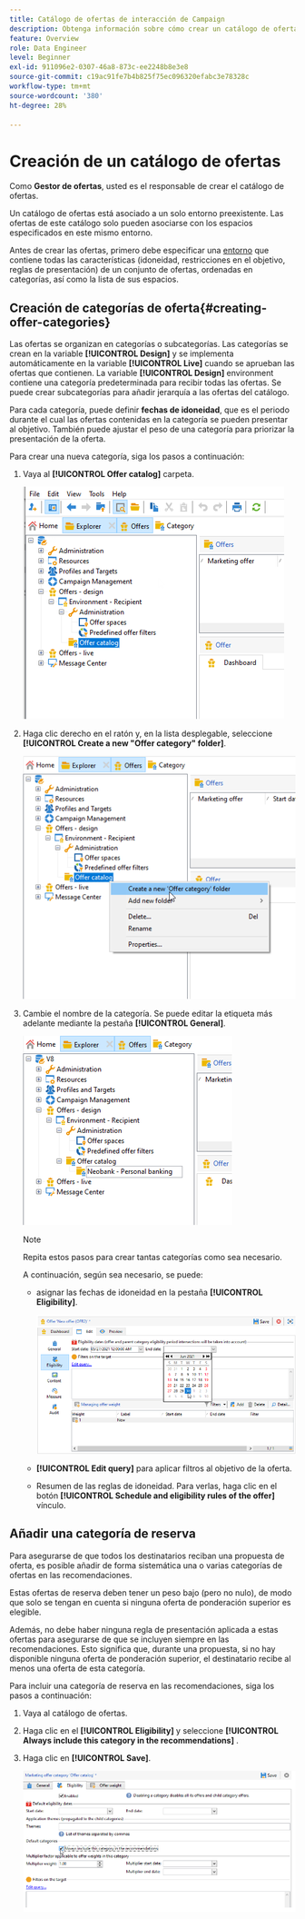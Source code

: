 ```yaml
---
title: Catálogo de ofertas de interacción de Campaign
description: Obtenga información sobre cómo crear un catálogo de ofertas
feature: Overview
role: Data Engineer
level: Beginner
exl-id: 911096e2-0307-46a8-873c-ee2248b8e3e8
source-git-commit: c19ac91fe7b4b825f75ec096320efabc3e78328c
workflow-type: tm+mt
source-wordcount: '380'
ht-degree: 28%

---
```


# Creación de un catálogo de ofertas

Como **Gestor de ofertas**, usted es el responsable de crear el catálogo de ofertas.

Un catálogo de ofertas está asociado a un solo entorno preexistente. Las ofertas de este catálogo solo pueden asociarse con los espacios especificados en este mismo entorno.

Antes de crear las ofertas, primero debe especificar una [entorno](interaction-env.md) que contiene todas las características (idoneidad, restricciones en el objetivo, reglas de presentación) de un conjunto de ofertas, ordenadas en categorías, así como la lista de sus espacios.

## Creación de categorías de oferta{#creating-offer-categories}

Las ofertas se organizan en categorías o subcategorías. Las categorías se crean en la variable **[!UICONTROL Design]** y se implementa automáticamente en la variable **[!UICONTROL Live]** cuando se aprueban las ofertas que contienen. La variable **[!UICONTROL Design]** environment contiene una categoría predeterminada para recibir todas las ofertas. Se puede crear subcategorías para añadir jerarquía a las ofertas del catálogo.

Para cada categoría, puede definir **fechas de idoneidad**, que es el periodo durante el cual las ofertas contenidas en la categoría se pueden presentar al objetivo. También puede ajustar el peso de una categoría para priorizar la presentación de la oferta.

Para crear una nueva categoría, siga los pasos a continuación:

1. Vaya al **[!UICONTROL Offer catalog]** carpeta.

   ![](assets/offer_cat_create_001.png)

1. Haga clic derecho en el ratón y, en la lista desplegable, seleccione **[!UICONTROL Create a new "Offer category" folder]**.

   ![](assets/offer_cat_create_002.png)

1. Cambie el nombre de la categoría. Se puede editar la etiqueta más adelante mediante la pestaña **[!UICONTROL General]**.

   ![](assets/offer_cat_create_003.png)

   >[!NOTE]
   >
   >Repita estos pasos para crear tantas categorías como sea necesario.

   A continuación, según sea necesario, se puede:

   * asignar las fechas de idoneidad en la pestaña **[!UICONTROL Eligibility]**.

      ![](assets/offer_cat_create_004.png)

   * **[!UICONTROL Edit query]** para aplicar filtros al objetivo de la oferta.

   * Resumen de las reglas de idoneidad. Para verlas, haga clic en el botón **[!UICONTROL Schedule and eligibility rules of the offer]** vínculo.

## Añadir una categoría de reserva

Para asegurarse de que todos los destinatarios reciban una propuesta de oferta, es posible añadir de forma sistemática una o varias categorías de ofertas en las recomendaciones.

Estas ofertas de reserva deben tener un peso bajo (pero no nulo), de modo que solo se tengan en cuenta si ninguna oferta de ponderación superior es elegible.

Además, no debe haber ninguna regla de presentación aplicada a estas ofertas para asegurarse de que se incluyen siempre en las recomendaciones. Esto significa que, durante una propuesta, si no hay disponible ninguna oferta de ponderación superior, el destinatario recibe al menos una oferta de esta categoría.

Para incluir una categoría de reserva en las recomendaciones, siga los pasos a continuación:

1. Vaya al catálogo de ofertas.
1. Haga clic en el **[!UICONTROL Eligibility]** y seleccione **[!UICONTROL Always include this category in the recommendations]** .
1. Haga clic en **[!UICONTROL Save]**.

   ![](assets/offer_cat_default_001.png)
